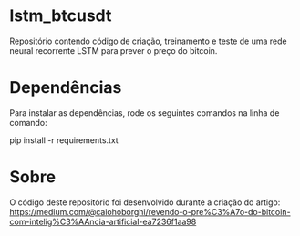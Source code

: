 # lstm_btcusdt

Repositório contendo código de criação, treinamento e teste de uma rede neural recorrente LSTM para prever o preço do bitcoin.

# Dependências

Para instalar as dependências, rode os seguintes comandos na linha de comando:

pip install -r requirements.txt

# Sobre

O código deste repositório foi desenvolvido durante a criação do artigo:
https://medium.com/@caiohoborghi/revendo-o-pre%C3%A7o-do-bitcoin-com-intelig%C3%AAncia-artificial-ea7236f1aa98
